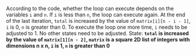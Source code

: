 According to the code, whether the loop can execute depends on the variables `i` and `n`. If `i` is less than `n`, the loop can execute again. At the end of the last iteration, `total` is increased by the value of `matrix[i][n - i - 1]`, `i` is 0, `n` is greater than 0. To execute the loop one more time, `i` needs to be adjusted to 1. No other states need to be adjusted.
State: **`total` is increased by the value of `matrix[1][n - 2]`, `matrix` is a square 2D list of integers with dimensions n x n, `i` is 1, `n` is greater than 0**
